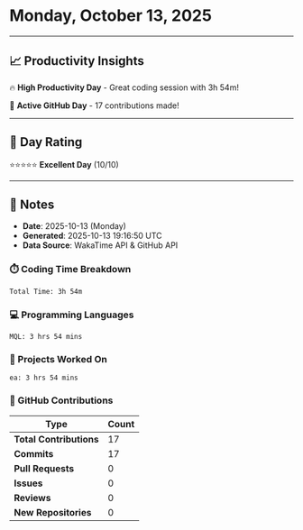 # Monday, October 13, 2025

---

## 📈 Productivity Insights

🔥 **High Productivity Day** - Great coding session with 3h 54m!

🚀 **Active GitHub Day** - 17 contributions made!

---

## 🎯 Day Rating

⭐⭐⭐⭐⭐ **Excellent Day** (10/10)

---

## 📝 Notes

- **Date**: 2025-10-13 (Monday)
- **Generated**: 2025-10-13 19:16:50 UTC
- **Data Source**: WakaTime API & GitHub API


### ⏱️ Coding Time Breakdown

```
Total Time: 3h 54m
```

### 💻 Programming Languages

```
MQL: 3 hrs 54 mins
```

### 📂 Projects Worked On

```
ea: 3 hrs 54 mins

```


### 🐙 GitHub Contributions

| Type | Count |
|------|-------|
| **Total Contributions** | 17 |
| **Commits** | 17 |
| **Pull Requests** | 0 |
| **Issues** | 0 |
| **Reviews** | 0 |
| **New Repositories** | 0 |

